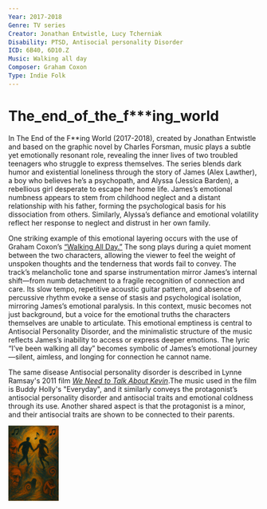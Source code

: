 ```yaml
---
Year: 2017-2018
Genre: TV series
Creator: Jonathan Entwistle, Lucy Tcherniak
Disability: PTSD, Antisocial personality Disorder
ICD: 6B40, 6D10.Z
Music: Walking all day
Composer: Graham Coxon
Type: Indie Folk
---
```


# The_end_of_the_f***ing_world

In The End of the F**ing World (2017-2018), created by Jonathan Entwistle and based on the graphic novel by Charles Forsman, music plays a subtle yet emotionally resonant role, revealing the inner lives of two troubled teenagers who struggle to express themselves. The series blends dark humor and existential loneliness through the story of James (Alex Lawther), a boy who believes he’s a psychopath, and Alyssa (Jessica Barden), a rebellious girl desperate to escape her home life. James’s emotional numbness appears to stem from childhood neglect and a distant relationship with his father, forming the psychological basis for his dissociation from others. Similarly, Alyssa’s defiance and emotional volatility reflect her response to neglect and distrust in her own family.

One striking example of this emotional layering occurs with the use of Graham Coxon’s [“Walking All Day.”](https://www.youtube.com/watch?v=FruHLslczag) The song plays during a quiet moment between the two characters, allowing the viewer to feel the weight of unspoken thoughts and the tenderness that words fail to convey. The track’s melancholic tone and sparse instrumentation mirror James’s internal shift—from numb detachment to a fragile recognition of connection and care. Its slow tempo, repetitive acoustic guitar pattern, and absence of percussive rhythm evoke a sense of stasis and psychological isolation, mirroring James’s emotional paralysis. In this context, music becomes not just background, but a voice for the emotional truths the characters themselves are unable to articulate. This emotional emptiness is central to Antisocial Personality Disorder, and the minimalistic structure of the music reflects James’s inability to access or express deeper emotions. The lyric “I’ve been walking all day” becomes symbolic of James’s emotional journey—silent, aimless, and longing for connection he cannot name.

The same disease Antisocial personality disorder is described in Lynne Ramsay's 2011 film [*We Need to Talk About Kevin*](han_yeonsoo.md).The music used in the film is Buddy Holly's "Everyday", and it similarly conveys the protagonist’s antisocial personality disorder and antisocial traits and emotional coldness through its use. Another shared aspect is that the protagonist is a minor, and their antisocial traits are shown to be connected to their parents.

<img src="./park_dahyun_img.png" alt="image depicting PTSD, Antisocial personality Disorder" style="width:20%;" />
